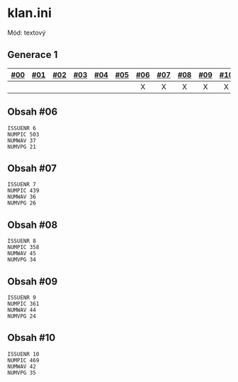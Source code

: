 # klan.ini

Mód: textový

## Generace 1

| [\#00](/vydani/klan-00.md) | [\#01](/vydani/klan-01.md) | [\#02](/vydani/klan-02.md) | [\#03](/vydani/klan-03.md) | [\#04](/vydani/klan-04.md) | [\#05](/vydani/klan-05.md) | [\#06](/vydani/klan-06.md) | [\#07](/vydani/klan-07.md) | [\#08](/vydani/klan-08.md) | [\#09](/vydani/klan-09.md) | [\#10](/vydani/klan-10.md) |
| :---: | :---: | :---: | :---: | :---: | :---: | :---: | :---: | :---: | :---: | :---: |
|  |  |  |  |  |  | X | X | X | X | X |

## Obsah \#06

```
ISSUENR 6
NUMPIC 503
NUMWAV 37
NUMVPG 21
```

## Obsah \#07

```
ISSUENR 7
NUMPIC 439
NUMWAV 36
NUMVPG 26
```

## Obsah \#08

```
ISSUENR 8
NUMPIC 358
NUMWAV 45
NUMVPG 34
```

## Obsah \#09

```
ISSUENR 9
NUMPIC 361
NUMWAV 44
NUMVPG 24
```

## Obsah \#10

```
ISSUENR 10
NUMPIC 469
NUMWAV 42
NUMVPG 35
```




